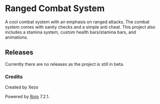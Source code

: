 # Ranged Combat System

A cool combat system with an emphasis on ranged attacks. The combat system comes with sanity checks and a simple anti cheat. This project also includes a stamina system, custom health bars/stamina bars, and animations.

## Releases

Currently there are no releases as the project is still in beta.

### Credits

Created by Xezo

Powered by [Rojo](https://github.com/rojo-rbx/rojo) 7.2.1.
